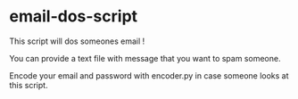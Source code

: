 # email-dos-script
This script will dos someones email !

You can provide a text file with message that you want to spam someone.


Encode your email and password with encoder.py in case someone looks at this script.

